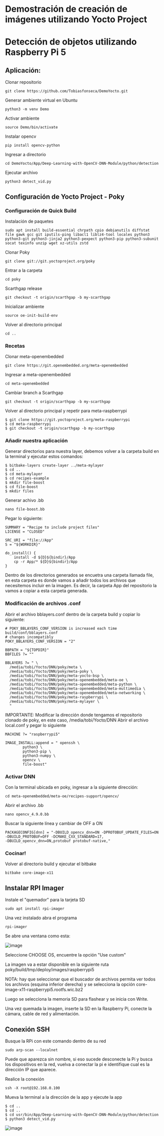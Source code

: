 # Demostración de creación de imágenes utilizando Yocto Project
# Detección de objetos utilizando Raspberry Pi 5

## Aplicación:
Clonar repositorio

    git clone https://github.com/Tobiasfonseca/DemoYocto.git

Generar ambiente virtual en Ubuntu

    python3 -m venv Demo
    
Activar ambiente

    source Demo/bin/activate

Instalar opencv

    pip install opencv-python

Ingresar a directorio

    cd DemoYocto/App/Deep-Learning-with-OpenCV-DNN-Module/python/detection

Ejecutar archivo

    python3 detect_vid.py

## Configuración de Yocto Project - Poky
### Configuración de Quick Build
Instalación de paquetes

    sudo apt install build-essential chrpath cpio debianutils diffstat file gawk gcc git iputils-ping libacl1 liblz4-tool locales python3 python3-git python3-jinja2 python3-pexpect python3-pip python3-subunit socat texinfo unzip wget xz-utils zstd

Clonar Poky

    git clone git://git.yoctoproject.org/poky

Entrar a la carpeta

    cd poky

Scarthgap release

    git checkout -t origin/scarthgap -b my-scarthgap

Inicializar ambiente

    source oe-init-build-env

Volver al directorio principal

    cd ..
### Recetas
Clonar meta-openembedded

    git clone https://git.openembedded.org/meta-openembedded

Ingresar a meta-openembedded

    cd meta-openembedded

Cambiar branch a Scarthgap

    git checkout -t origin/scarthgap -b my-scarthgap

Volver al directorio principal y repetir para meta-raspberrypi

    $ git clone https://git.yoctoproject.org/meta-raspberrypi
    $ cd meta-raspberrypi
    $ git checkout -t origin/scarthgap -b my-scarthgap

### Añadir nuestra aplicación
Generar directorios para nuestra layer, debemos volver a la carpeta build en la terminal y ejecutar estos comandos:

    $ bitbake-layers create-layer ../meta-mylayer
    $ cd ..
    $ cd meta-mylayer
    $ cd recipes-example
    $ mkdir file-boost
    $ cd file-boost
    $ mkdir files

Generar achivo .bb

    nano file-boost.bb

Pegar lo siguiente:

    SUMMARY = "Recipe to include project files"
    LICENSE = "CLOSED"
    
    SRC_URI = "file://App"
    S = "${WORKDIR}"
    
    do_install() {
        install -d ${D}${bindir}/App
        cp -r App/* ${D}${bindir}/App
    }

Dentro de los directorios generados se encuetra una carpeta llamada file, en esta carpeta es donde vamos a añadir todos los archivos que necesitemos incluir en la imagen. Es decir, la carpeta App del repositorio la vamos a copiar a esta carpeta generada.

### Modificación de archivos .conf
Abrir el archivo bblayers.conf dentro de la carpeta build y copiar lo siguiente:

    # POKY_BBLAYERS_CONF_VERSION is increased each time build/conf/bblayers.conf
    # changes incompatibly
    POKY_BBLAYERS_CONF_VERSION = "2"
    
    BBPATH = "${TOPDIR}"
    BBFILES ?= ""
    
    BBLAYERS ?= " \
      /media/tobi/Yocto/DNN/poky/meta \
      /media/tobi/Yocto/DNN/poky/meta-poky \
      /media/tobi/Yocto/DNN/poky/meta-yocto-bsp \
      /media/tobi/Yocto/DNN/poky/meta-openembedded/meta-oe \
      /media/tobi/Yocto/DNN/poky/meta-openembedded/meta-python \
      /media/tobi/Yocto/DNN/poky/meta-openembedded/meta-multimedia \
      /media/tobi/Yocto/DNN/poky/meta-openembedded/meta-networking \
      /media/tobi/Yocto/DNN/poky/meta-raspberrypi \
      /media/tobi/Yocto/DNN/poky/meta-mylayer \
      "

IMPORTANTE: Modificar la dirección donde tengamos el repositorio clonado de poky, en este caso, /media/tobi/Yocto/DNN 
Abrir el archivo local.conf y pegar lo siguiente

    MACHINE ?= "raspberrypi5"

    IMAGE_INSTALL:append = " openssh \
            python3 \
            python3-pip \
            python3-numpy \
            opencv \
            file-boost"

### Activar DNN
Con la terminal ubicada en poky, ingresar a la siguiente dirección:

    cd meta-openembedded/meta-oe/recipes-support/opencv/

Abrir el archivo .bb

    nano opencv_4.9.0.bb

Buscar la siguiente línea y cambiar de OFF a ON

    PACKAGECONFIG[dnn] = "-DBUILD_opencv_dnn=ON -DPROTOBUF_UPDATE_FILES=ON
    -DBUILD_PROTOBUF=OFF -DCMAKE_CXX_STANDARD=17,
    -DBUILD_opencv_dnn=ON,protobuf protobuf-native,"

### Cocinar!
Volver al directorio build y ejecutar el bitbake

    bitbake core-image-x11

## Instalar RPI Imager
Instale el "quemador" para la tarjeta SD

    sudo apt install rpi-imager

Una vez instalado abra el programa

    rpi-imager

Se abre una ventana como esta:

![image](https://github.com/user-attachments/assets/078c4498-ba2b-4795-b39b-6dd1cee3d785)

Seleccione CHOOSE OS, encuentre la opción "Use custom"

La imagen va a estar disponible en la siguiente ruta poky/build/tmp/deploy/images/raspberrypi5

NOTA: hay que seleccionar que el buscador de archivos permita ver todos los archivos (esquina inferior derecha) y se selecciona la opción core-image-x11-raspberrypi5.rootfs.wic.bz2

Luego se selecciona la memoria SD para flashear y se inicia con Write.

Una vez quemada la imagen, inserte la SD en la Raspberry Pi, conecte la cámara, cable de red y alimentación.

## Conexión SSH
Busque la RPi con este comando dentro de su red

    sudo arp-scan --localnet

Puede que aparezca sin nombre, si eso sucede desconecte la Pi y busca los dispositivos en la red, vuelva a conectar la pi e identifique cual es la dirección IP que aparece.

Realice la conexión

    ssh -X root@192.168.0.100

Mueva la terminal a la dirección de la app y ejecute la app

    $ cd ..
    $ cd ..
    $ cd usr/bin/App/Deep-Learning-with-OpenCV-DNN-Module/python/detection
    $ python3 detect_vid.py

![image](https://github.com/user-attachments/assets/2a949144-dbaa-45fa-a034-1c4ecb2b9c9f)
